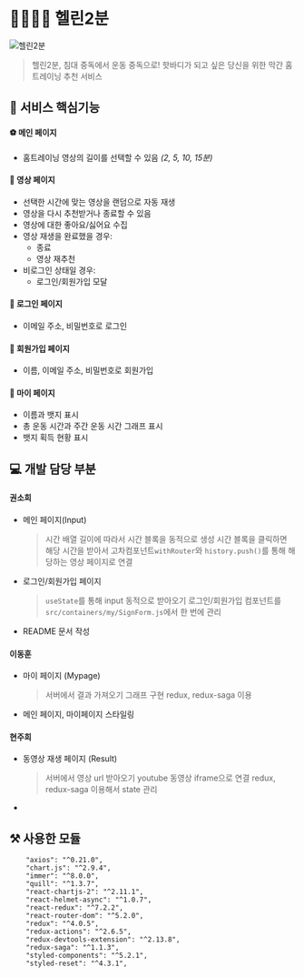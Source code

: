 # 🏃‍♀️🏃‍♂️ 헬린2분
![헬린2분]()

> 헬린2분,
> 침대 중독에서 운동 중독으로! 핫바디가 되고 싶은 당신을 위한 막간 홈트레이닝 추천 서비스

## 🎁 서비스 핵심기능
#### ⚽ 메인 페이지
+ 홈트레이닝 영상의 길이를 선택할 수 있음 *(2, 5, 10, 15분)*

#### 🎳 영상 페이지
+ 선택한 시간에 맞는 영상을 랜덤으로 자동 재생
+ 영상을 다시 추천받거나 종료할 수 있음
+ 영상에 대한 좋아요/싫어요 수집
+ 영상 재생을 완료했을 경우:
    + 종료
    + 영상 재추천
+ 비로그인 상태일 경우:
    + 로그인/회원가입 모달

#### 🏓 로그인 페이지
+ 이메일 주소, 비밀번호로 로그인

#### 🏑 회원가입 페이지
+ 이름, 이메일 주소, 비밀번호로 회원가입

#### 🤿 마이 페이지
+ 이름과 뱃지 표시
+ 총 운동 시간과 주간 운동 시간 그래프 표시
+ 뱃지 획득 현황 표시

## 💻 개발 담당 부분
#### **권소희**
+ 메인 페이지(Input)
    > 시간 배열 길이에 따라서 시간 블록을 동적으로 생성
    > 시간 블록을 클릭하면 해당 시간을 받아서 고차컴포넌트`withRouter`와 `history.push()`를 통해 해당하는 영상 페이지로 연결
+ 로그인/회원가입 페이지
    > `useState`를 통해 input 동적으로 받아오기
    > 로그인/회원가입 컴포넌트를 `src/containers/my/SignForm.js`에서 한 번에 관리
+ README 문서 작성

#### **이동훈**
+ 마이 페이지 (Mypage)
    > 서버에서 결과 가져오기
    > 그래프 구현
    > redux, redux-saga 이용
+ 메인 페이지, 마이페이지 스타일링

#### **현주희**
+ 동영상 재생 페이지 (Result)
    > 서버에서 영상 url 받아오기
    > youtube 동영상 iframe으로 연결
    > redux, redux-saga 이용해서 state 관리
+

## ⚒ 사용한 모듈
```
    "axios": "^0.21.0",
    "chart.js": "^2.9.4",
    "immer": "^8.0.0",
    "quill": "^1.3.7",
    "react-chartjs-2": "^2.11.1",
    "react-helmet-async": "^1.0.7",
    "react-redux": "^7.2.2",
    "react-router-dom": "^5.2.0",
    "redux": "^4.0.5",
    "redux-actions": "^2.6.5",
    "redux-devtools-extension": "^2.13.8",
    "redux-saga": "^1.1.3",
    "styled-components": "^5.2.1",
    "styled-reset": "^4.3.1",
```
